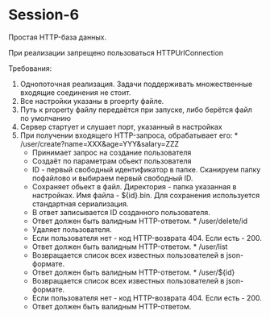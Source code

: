 # Session-6

Простая HTTP-база данных.

При реализации запрещено пользоваться HTTPUrlConnection

Требования:
  1. Однопоточная реализация. Задачи поддерживать множественные входящие соединения не стоит.
  2. Все настройки указаны в proeprty файле.
  3. Путь к property файлу передаётся при запуске, либо берётся файл по умолчанию
  4. Сервер стартует и слушает порт, указанный в настройках
  5. При получении входящего HTTP-запроса, обрабатывает его:
    *	/user/create?name=XXX&age=YYY&salary=ZZZ
      * Принимает запрос на создание пользователя
      * Создаёт по параметрам обьект пользователя
      * ID - первый свободный идентификатор в папке. Сканируем папку пофайлово и выбираем первый свободный ID.
      * Сохраняет обьект в файл. Директория - папка указанная в настройках. Имя файла - ${id}.bin. Для сохранения используется стандартная сериализация.
      * В ответ записывается ID созданного пользователя.
      * Ответ должен быть валидным HTTP-ответом.
    * /user/delete/id
      * Удаляет пользователя.
      * Если пользователя нет - код HTTP-возврата 404. Если есть - 200.
      * Ответ должен быть валидным HTTP-ответом.
    *  /user/list
      * Возвращается список всех известных пользователей в json-формате.
      * Ответ должен быть валидным HTTP-ответом.
    * /user/${id}
      * Возвращается список всех известных пользователей в json-формате.
      * Если пользователя нет - код HTTP-возврата 404. Если есть - 200.
      * Ответ должен быть валидным HTTP-ответом.
